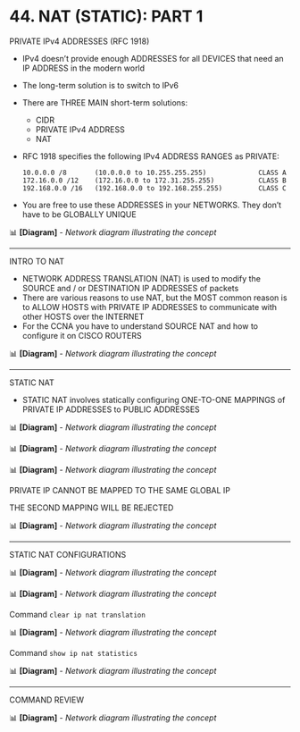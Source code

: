 # 44. NAT (STATIC): PART 1

PRIVATE IPv4 ADDRESSES (RFC 1918)

- IPv4 doesn’t provide enough ADDRESSES for all DEVICES that need an IP ADDRESS in the modern world
- The long-term solution is to switch to IPv6
- There are THREE MAIN short-term solutions:
    - CIDR
    - PRIVATE IPv4 ADDRESS
    - NAT
- RFC 1918 specifies the following IPv4 ADDRESS RANGES as PRIVATE:
    
    ```
    10.0.0.0 /8       (10.0.0.0 to 10.255.255.255)             CLASS A 
    172.16.0.0 /12    (172.16.0.0 to 172.31.255.255)           CLASS B
    192.168.0.0 /16   (192.168.0.0 to 192.168.255.255)         CLASS C
    ```
    
- You are free to use these ADDRESSES in your NETWORKS. They don’t have to be GLOBALLY UNIQUE

📊 **[Diagram]** - *Network diagram illustrating the concept*

---

INTRO TO NAT

- NETWORK ADDRESS TRANSLATION (NAT) is used to modify the SOURCE and / or DESTINATION IP ADDRESSES of packets
- There are various reasons to use NAT, but the MOST common reason is to ALLOW HOSTS with PRIVATE IP ADDRESSES to communicate with other HOSTS over the INTERNET
- For the CCNA you have to understand SOURCE NAT and how to configure it on CISCO ROUTERS

📊 **[Diagram]** - *Network diagram illustrating the concept*

---

STATIC NAT

- STATIC NAT involves statically configuring ONE-TO-ONE MAPPINGS of PRIVATE IP ADDRESSES to PUBLIC ADDRESSES

📊 **[Diagram]** - *Network diagram illustrating the concept*

📊 **[Diagram]** - *Network diagram illustrating the concept*

📊 **[Diagram]** - *Network diagram illustrating the concept*

PRIVATE IP CANNOT BE MAPPED TO THE SAME GLOBAL IP

THE SECOND MAPPING WILL BE REJECTED

📊 **[Diagram]** - *Network diagram illustrating the concept*

---

STATIC NAT CONFIGURATIONS

📊 **[Diagram]** - *Network diagram illustrating the concept*

📊 **[Diagram]** - *Network diagram illustrating the concept*

Command `clear ip nat translation`

📊 **[Diagram]** - *Network diagram illustrating the concept*

Command `show ip nat statistics`

📊 **[Diagram]** - *Network diagram illustrating the concept*

---

COMMAND REVIEW

📊 **[Diagram]** - *Network diagram illustrating the concept*
